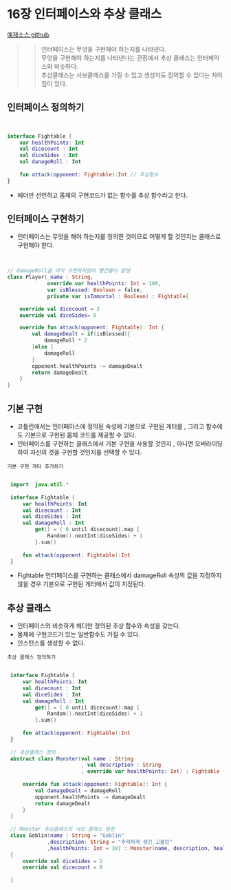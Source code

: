 # 16장 인터페이스와 추상 클래스
[예제소스 github](https://github.com/whdms705/kotlinNote/tree/master/src/ch16).

>> 인터페이스는 무엇을 구현해야 하는지를 나타낸다. <br>
>> 무엇을 구현해야 하는지를 나타낸다는 관점에서 추상 클래스는 인터페익스와 비슷하다. <br>
>> 추상클래스는 서브클래스를 가질 수 있고 생성자도 정의할 수 있다는 차이점이 있다.

## 인터페이스 정의하기


``` kotlin

    
interface Fightable {
    var healthPoints: Int
    val dicecount : Int
    val diceSides : Int
    val danageRoll : Int
    
    fun attack(opponent: Fightable):Int // 추상함수
}

```


* 헤더만 선언하고 몸체의 구현코드가 없는 함수를 추상 함수라고 한다.



## 인터페이스 구현하기

* 인터페이스는 무엇을 해야 하는지를 정의한 것이므로 어떻게 할 것인지는 클래스로 구현해야 한다.



``` kotlin

    
// damageRoll을 아직 구현하지않아 빨간줄이 발생
class Player(_name : String,
             override var healthPoints: Int = 100,
             var isBlessed: Boolean = false,
             private var isImmortal : Boolean) : Fightable{

    override val dicecount = 3
    override val diceSides= 6

    override fun attack(opponent: Fightable): Int {
        val damageDealt = if(isBlessed){
            damageRoll * 2
        }else {
            damageRoll
        }
        opponent.healthPoints -= damageDealt
        return damageDealt
    }
}

```

## 기본 구현

* 코틀린에서는 인터페이스에 정의된 속성에 기본으로 구현된 게터를 , 그리고 함수에도 기본으로 구현된 몸체 코드를 제공할 수 있다.
* 인터페이스를 구현하는 클래스에서 기본 구현을 사용할 것인지 , 아니면 오버라이딩하여 자신의 것을 구현할 것인지를 선택할 수 있다.


`기본 구현 게터 추가하기`

``` kotlin

 import  java.util.*
 
 interface Fightable {
     var healthPoints: Int
     val dicecount : Int
     val diceSides : Int
     val damageRoll : Int
         get() = ( 0 until dicecount).map {
             Random().nextInt(diceSides) + 1
         }.sum()
 
     fun attack(opponent: Fightable):Int
 }

```

* Fightable 인터페이스를 구현하는 클래스에서 damageRoll 속성의  값을 지정하지 않을 경우 기본으로 구현된 게터에서 값이 지정된다.


## 추상 클래스

* 인터페이스와 비슷하게 헤더만 정의된 추상 함수와 속성을 갖는다.
* 몸체에 구현코드가 있는 일반함수도 가질 수 있다.
* 인스턴스를 생성할 수 없다.

`추상 클래스 정의하기`

``` kotlin

 interface Fightable {
     var healthPoints: Int
     val dicecount : Int
     val diceSides : Int
     val damageRoll : Int
         get() = ( 0 until dicecount).map {
             Random().nextInt(diceSides) + 1
         }.sum()
 
     fun attack(opponent: Fightable):Int
 }
 
 // 추상클래스 정의
 abstract class Monster(val name : String
                        , val description : String
                        , override var healthPoints: Int) : Fightable {
 
     override fun attack(opponent: Fightable): Int {
         val damageDealt = damageRoll
         opponent.healthPoints -= damageDealt
         return damageDealt
     }
 }
 
 // Monster 추상클래스의 서브 클래스 생성
 class Goblin(name : String = "Goblin"
             ,description: String = "추악하게 생긴 고블린"
             ,healthPoints: Int = 30) : Monster(name, description, healthPoints)
 {
     override val diceSides = 2
     override val dicecount = 8
     
 }

```

